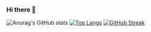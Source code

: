### Hi there 👋

<!--
**kungfudaibi/kungfudaibi** is a ✨ _special_ ✨ repository because its `README.md` (this file) appears on your GitHub profile.

Here are some ideas to get you started:

- 🔭 I’m currently working on ...
- 🌱 I’m currently learning ...
- 👯 I’m looking to collaborate on ...
- 🤔 I’m looking for help with ...
- 💬 Ask me about ...
- 📫 How to reach me: ...
- 😄 Pronouns: ...
- ⚡ Fun fact: ...
-->

![Anurag's GitHub stats](https://github-readme-stats.vercel.app/api?username=kungfudaibi&show_icons=true&theme=radical)
[![Top Langs](https://github-readme-stats.vercel.app/api/top-langs/?username=kungfudaibi&layout=compact)](https://github.com/anuraghazra/github-readme-stats)
[![GitHub Streak](https://github-readme-streak-stats.herokuapp.com/?user=kungfudaibi)](https://git.io/streak-stats)
